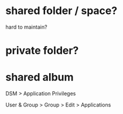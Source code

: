 # shared folder / space?
hard to maintain?

# private folder?

# shared album

DSM > Application Privileges

User & Group > Group > Edit > Applications
